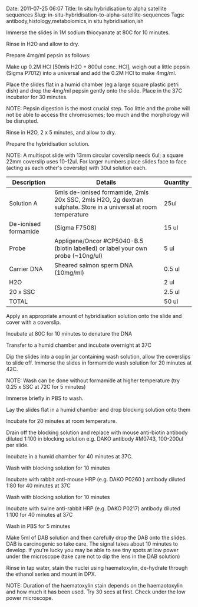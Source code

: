 Date: 2011-07-25 06:07
Title: In situ hybridisation to alpha satellite sequences
Slug: in-situ-hybridisation-to-alpha-satellite-sequences
Tags: antibody,histology,metabolomics,in situ hybridisation,ish







Immerse the slides in 1M sodium thiocyanate at 80C for 10 minutes. 



Rinse in H2O and allow to dry. 



Prepare 4mg/ml pepsin as follows:

Make up 0.2M HCl [50mls H2O + 800ul conc. HCl], weigh out a little pepsin (Sigma P7012) into a universal and add the 0.2M HCl to make 4mg/ml. 



Place the slides flat in a humid chamber (eg a large square plastic petri dish) and drop the 4mg/ml pepsin gently onto the slide. Place in the 37C incubator for 30 minutes. 

NOTE: Pepsin digestion is the most crucial step. Too little and the probe will not be able to access the chromosomes; too much and the morphology will be disrupted.



Rinse in H2O, 2 x 5 minutes, and allow to dry. 



Prepare the hybridisation solution.

NOTE: A multispot slide with 13mm circular coverslip needs 6ul; a square 22mm coverslip uses 10-12ul. For larger numbers place slides face to face (acting as each other&#39;s coverslip) with 30ul solution each.

Description|Details|Quantity
-----------|-------|---------
Solution A|6mls de-ionised formamide, 2mls 20x SSC, 2mls H2O, 2g dextran sulphate. Store in a universal at room temperature |25ul
De-ionised formamide|(Sigma F7508)|15 ul
Probe|Appligene/Oncor #CP5040-B.5 (biotin labelled) or label your own probe (~10ng/ul)|5 ul
Carrier DNA|Sheared salmon sperm DNA (10mg/ml)|0.5 ul
H2O||2 ul
20 x SSC||2.5 ul
TOTAL||50 ul







Apply an appropriate amount of hybridisation solution onto the slide and cover with a coverslip. 



Incubate at 80C for 10 minutes to denature the DNA 



Transfer to a humid chamber and incubate overnight at 37C 



Dip the slides into a coplin jar containing wash solution, allow the coverslips to slide off. Immerse the slides in formamide wash solution for 20 minutes at 42C. 

NOTE: Wash can be done without formamide at higher temperature (try 0.25 x SSC at 72C for 5 minutes)



Immerse briefly in PBS to wash.



Lay the slides flat in a humid chamber and drop blocking solution onto them



Incubate for 20 minutes at room temperature. 



Drain off the blocking solution and replace with mouse anti-biotin antibody diluted 1:100 in blocking solution e.g. DAKO antibody #M0743, 100-200ul per slide. 



Incubate in a humid chamber for 40 minutes at 37C.



Wash with blocking solution for 10 minutes 



Incubate with rabbit anti-mouse HRP (e.g.  DAKO P0260 ) antibody diluted 1:80 for 40 minutes at 37C



Wash with blocking solution for 10 minutes 



Incubate with swine anti-rabbit HRP (e.g. DAKO P0217) antibody diluted 1:100 for 40 minutes at 37C



Wash in PBS for 5 minutes 



Make 5ml of DAB solution and then carefully drop the DAB onto the slides. DAB is carcinogenic so take care. The signal takes about 10 minutes to develop. If you&#39;re lucky you may be able to see tiny spots at low power under the microscope (take care not to dip the lens in the DAB solution)



Rinse in tap water, stain the nuclei using haematoxylin, de-hydrate through the ethanol series and mount in DPX.

NOTE: Duration of the haematoxylin stain depends on the haemaotoxylin and how much it has been used. Try 30 secs at first. Check under the low power microscope. 




